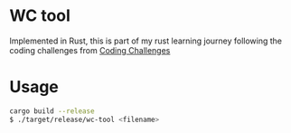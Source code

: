 # WC tool

Implemented in Rust, this is part of my rust learning journey following the coding challenges from [Coding Challenges](https://codingchallenges.fyi/challenges/intro)


# Usage

```bash
cargo build --release
$ ./target/release/wc-tool <filename>
```
